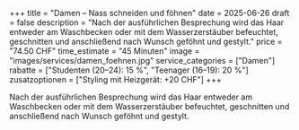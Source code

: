 +++
title = "Damen – Nass schneiden und föhnen"
date = 2025-06-26
draft = false
description = "Nach der ausführlichen Besprechung wird das Haar entweder am Waschbecken oder mit dem Wasserzerstäuber befeuchtet, geschnitten und anschließend nach Wunsch geföhnt und gestylt."
price = "74.50 CHF"
time_estimate = "45 Minuten"
image = "images/services/damen_foehnen.jpg"
service_categories = ["Damen"]
rabatte = ["Studenten (20–24): 15 %", "Teenager (16–19): 20 %"]
zusatzoptionen = ["Styling mit Heizgerät: +20 CHF"]
+++

Nach der ausführlichen Besprechung wird das Haar entweder am Waschbecken oder mit dem Wasserzerstäuber befeuchtet, geschnitten und anschließend nach Wunsch geföhnt und gestylt.

